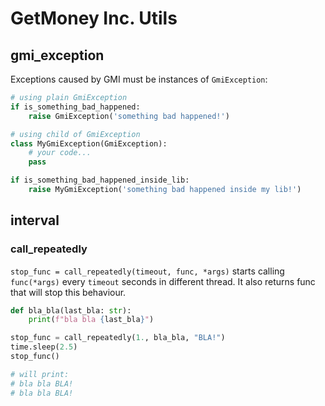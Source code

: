 # GetMoney Inc. Utils

## gmi_exception
Exceptions caused by GMI must be instances of `GmiException`:
```python
# using plain GmiException
if is_something_bad_happened:
    raise GmiException('something bad happened!')

# using child of GmiException
class MyGmiException(GmiException):
    # your code...
    pass

if is_something_bad_happened_inside_lib:
    raise MyGmiException('something bad happened inside my lib!')

```

## interval

### call_repeatedly
`stop_func = call_repeatedly(timeout, func, *args)` starts calling
`func(*args)` every `timeout` seconds in different thread. It also
returns func that will stop this behaviour.
```python
def bla_bla(last_bla: str):
    print(f"bla bla {last_bla}")

stop_func = call_repeatedly(1., bla_bla, "BLA!")
time.sleep(2.5)
stop_func()

# will print:
# bla bla BLA!
# bla bla BLA!
```